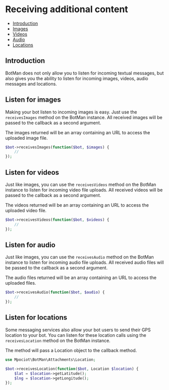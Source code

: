 # Receiving additional content

- [Introduction](#introduction)
- [Images](#images)
- [Videos](#videos)
- [Audio](#audio)
- [Locations](#locations)

<a id="introduction"></a>
## Introduction

BotMan does not only allow you to listen for incoming textual messages, but also gives you the ability to listen for incoming images, videos, audio messages and locations.

<a id="images"></a>
## Listen for images

Making your bot listen to incoming images is easy. Just use the `receivesImages` method on the BotMan instance. All received images will be passed to the callback as a second argument.

The images returned will be an array containing an URL to access the uploaded image file.

```php
$bot->receivesImages(function($bot, $images) {
    //
});
```

<a id="videos"></a>
## Listen for videos

Just like images, you can use the `receivesVideos` method on the BotMan instance to listen for incoming video file uploads. All received videos will be passed to the callback as a second argument.

The videos returned will be an array containing an URL to access the uploaded video file.

```php
$bot->receivesVideos(function($bot, $videos) {
    //
});
```

<a id="audio"></a>
## Listen for audio

Just like images, you can use the `receivesAudio` method on the BotMan instance to listen for incoming audio file uploads. All received audio files will be passed to the callback as a second argument.

The audio files returned will be an array containing an URL to access the uploaded files.

```php
$bot->receivesAudio(function($bot, $audio) {
    //
});
```

<a id="locations"></a>
## Listen for locations

Some messaging services also allow your bot users to send their GPS location to your bot. You can listen for these location calls using the `receivesLocation` method on the BotMan instance.

The method will pass a Location object to the callback method.

```php
use Mpociot\BotMan\Attachments\Location;

$bot->receivesLocation(function($bot, Location $location) {
    $lat = $location->getLatitude();
    $lng = $location->getLongitude();
});
```
